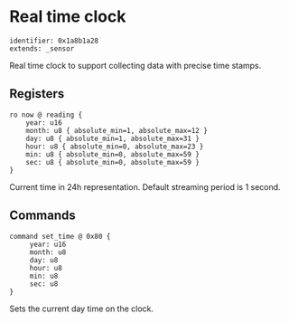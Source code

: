 # Real time clock

    identifier: 0x1a8b1a28
    extends: _sensor

Real time clock to support collecting data with precise time stamps.
## Registers

    ro now @ reading {
        year: u16
        month: u8 { absolute_min=1, absolute_max=12 }
        day: u8 { absolute_min=1, absolute_max=31 }
        hour: u8 { absolute_min=0, absolute_max=23 }
        min: u8 { absolute_min=0, absolute_max=59 }
        sec: u8 { absolute_min=0, absolute_max=59 }
    }

Current time in 24h representation. Default streaming period is 1 second.

## Commands

    command set_time @ 0x80 {
         year: u16
         month: u8
         day: u8
         hour: u8
         min: u8
         sec: u8
    }

Sets the current day time on the clock.
